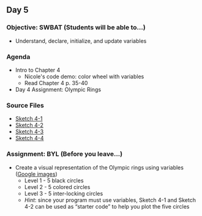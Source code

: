 ## Day 5

### Objective: SWBAT (Students will be able to...)
- Understand, declare, initialize, and update variables

### Agenda
- Intro to Chapter 4
    - Nicole's code demo: color wheel with variables
    - Read Chapter 4 p. 35-40
- Day 4 Assignment: Olympic Rings

### Source Files
- [Sketch 4-1](/source-code/Ex_04_01.pde)
- [Sketch 4-2](/source-code/Ex_04_02.pde)
- [Sketch 4-3](/source-code/Ex_04_03.pde)
- [Sketch 4-4](/source-code/Ex_04_04.pde)

### Assignment: BYL (Before you leave...)
- Create a visual representation of the Olympic rings using variables ([Google images](https://www.google.com/search?q=olympic+rings&safe=active&tbm=isch))
    - Level 1 - 5 black circles
    - Level 2 - 5 colored circles
    - Level 3 - 5 inter-locking circles
    - _Hint_: since your program must use variables, Sketch 4-1 and Sketch 4-2 can be used as “starter code” to help you plot the five circles